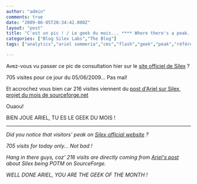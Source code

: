 ```yaml
---
author: "admin"
comments: true
date: "2009-06-05T20:34:42.000Z"
layout: "post"
title: "C'est un pic ! / Le geek du mois... **** Where there's a peak...there's a geek !"
categories: ["Blog Silex Labs","The Blog"]
tags: ["analytics","ariel sommeria","cms","flash","geek","peak","référencement","traffic","visitors"]

---
```

Avez-vous vu passer ce pic de consultation hier sur le [site officiel de Silex](http://silex-ria.org/) ?

705 visites pour ce jour du 05/06/2009... Pas mal!

Et accrochez vous bien car 216 visites viennent du [post d'Ariel sur Silex, projet du mois de sourceforge.net](http://arielsommeria.com/blog/2009/06/03/silex-is-sourceforge-project-of-the-month/)

Ouaou!

BIEN JOUE ARIEL, TU ES LE GEEK DU MOIS !


***********




_Did you notice that visitors' peak on [Silex official website](http://silex-ria.org/#open.source.flash.cms/silex/home) ?_



_705 visits for today only... Not bad !_

_Hang in there guys, coz' 216 visits are directly coming from [Ariel's post](http://arielsommeria.com/blog/2009/06/03/silex-is-sourceforge-project-of-the-month/) about Silex being POTM on SourceForge._

_WELL DONE ARIEL, YOU ARE THE GEEK OF THE MONTH !_


